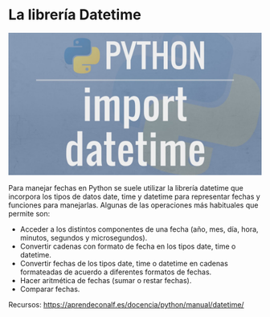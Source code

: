 # La librería Datetime

<img src="date.jpg" alt="My cool logo"/>

Para manejar fechas en Python se suele utilizar la librería datetime que incorpora los tipos de datos date, time y datetime para representar fechas y funciones para manejarlas. Algunas de las operaciones más habituales que permite son:

- Acceder a los distintos componentes de una fecha (año, mes, día, hora, minutos, segundos y microsegundos).
- Convertir cadenas con formato de fecha en los tipos date, time o datetime.
- Convertir fechas de los tipos date, time o datetime en cadenas formateadas de acuerdo a diferentes formatos de fechas.
- Hacer aritmética de fechas (sumar o restar fechas).
- Comparar fechas.

Recursos: https://aprendeconalf.es/docencia/python/manual/datetime/
